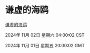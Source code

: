 # 谦虚的海鸥
[谦虚的海鸥](http://219.139.197.74:56308/qxdho/course/base/hotlink/index.php)

2024年 11月 02日 星期六 04:00:02 CST

2024年 11月 01日 星期五 20:00:02 GMT

